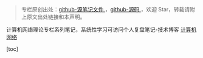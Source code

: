 > 专栏原创出处：[github-源笔记文件 ](https://github.com/GourdErwa/review-notes/tree/master/algorithm/network) ，[github-源码 ](https://github.com/GourdErwa/java-advanced/tree/master/java-network)，欢迎 Star，转载请附上原文出处链接和本声明。

计算机网络理论专栏系列笔记，系统性学习可访问个人复盘笔记-技术博客 [计算机网络 ](https://review-notes.top/algorithm/network)

[toc]

